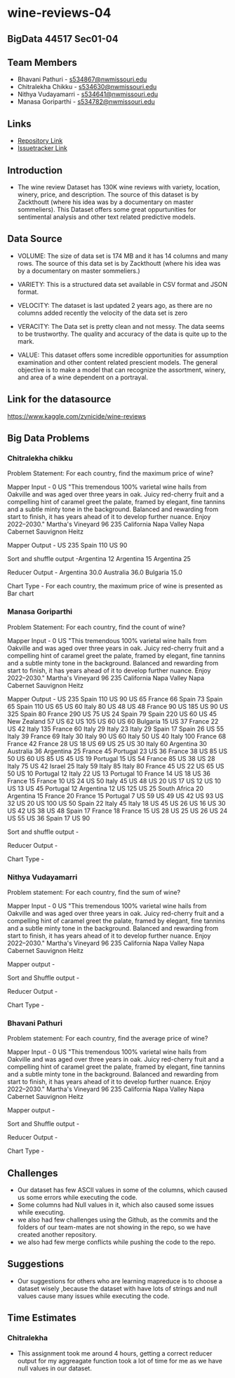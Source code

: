 
# wine-reviews-04

## BigData 44517 Sec01-04

## Team Members
- Bhavani Pathuri - s534867@nwmissouri.edu
- Chitralekha Chikku - s534630@nwmissouri.edu
- Nithya Vudayamarri - s534641@nwmissouri.edu
- Manasa Goriparthi - s534782@nwmissouri.edu

## Links
- [Repository Link](https://github.com/manasagoriparthi/wine-04)
- [Issuetracker Link](https://github.com/pathuribhavani/wine-reviews-04/issues)

## Introduction
- The wine review Dataset has 130K wine reviews with variety, location, winery, price, and description. The source of this dataset is by Zackthoutt (where his idea was by a documentary on master sommeliers). This Dataset offers some great oppurtunities for sentimental analysis and other text related predictive models.

## Data Source
- VOLUME: The size of data set is 174 MB and it has 14 columns and many rows. The source of this data set is by Zackthoutt (where his idea was by a documentary on master sommeliers.)

- VARIETY: This is a structured data set available in CSV format and JSON format.

- VELOCITY: The dataset is last updated 2 years ago, as there are no columns added recently the velocity of the data set is zero

- VERACITY: The Data set is pretty clean and not messy. The data seems to be trustworthy. The quality and accuracy of the data is quite up to the mark.

- VALUE: This dataset offers some incredible opportunities for assumption examination and other content related prescient models. The general objective is to make a model that can recognize the assortment, winery, and area of a wine dependent on a portrayal.

## Link for the datasource
https://www.kaggle.com/zynicide/wine-reviews

## Big Data Problems
### Chitralekha chikku
Problem Statement: For each country, find the maximum price of wine?

Mapper Input - 0	US	"This tremendous 100% varietal wine hails from Oakville and was aged over three years in oak. Juicy red-cherry fruit and a compelling hint of caramel greet the palate, framed by elegant, fine tannins and a subtle minty tone in the background. Balanced and rewarding from start to finish, it has years ahead of it to develop further nuance. Enjoy 2022–2030."	Martha's Vineyard	96	235	California	Napa Valley	Napa	Cabernet Sauvignon	Heitz

Mapper Output - US	235
                Spain	110
                US	90
                
Sort and shuffle output -Argentina	12
                         Argentina	15
                         Argentina	25

Reducer Output - Argentina	30.0
                 Australia	36.0
                 Bulgaria	15.0

Chart Type -  For each country, the maximum price of wine is presented as Bar chart

### Manasa Goriparthi
Problem Statement: For each country, find the count of wine?

Mapper Input - 0	US	"This tremendous 100% varietal wine hails from Oakville and was aged over three years in oak. Juicy red-cherry fruit and a compelling hint of caramel greet the palate, framed by elegant, fine tannins and a subtle minty tone in the background. Balanced and rewarding from start to finish, it has years ahead of it to develop further nuance. Enjoy 2022–2030."	Martha's Vineyard	96	235	California	Napa Valley	Napa	Cabernet Sauvignon	Heitz

Mapper Output - US	235
Spain	110
US	90
US	65
France	66
Spain	73
Spain	65
Spain	110
US	65
US	60
Italy	80
US	48
US	48
France	90
US	185
US	90
US	325
Spain	80
France	290
US	75
US	24
Spain	79
Spain	220
US	60
US	45
New Zealand	57
US	62
US	105
US	60
US	60
Bulgaria	15
US	37
France	22
US	42
Italy	135
France	60
Italy	29
Italy	23
Italy	29
Spain	17
Spain	26
US	55
Italy	39
France	69
Italy	30
Italy	90
US	60
Italy	50
US	40
Italy	100
France	68
France	42
France	28
US	18
US	69
US	25
US	30
Italy	60
Argentina	30
Australia	36
Argentina	25
France	45
Portugal	23
US	36
France	38
US	85
US	50
US	60
US	85
US	45
US	19
Portugal	15
US	54
France	85
US	38
US	28
Italy	75
US	42
Israel	25
Italy	59
Italy	85
Italy	80
France	45
US	22
US	65
US	50
US	10
Portugal	12
Italy	22
US	13
Portugal	10
France	14
US	18
US	36
France	15
France	10
US	24
US	50
Italy	45
US	48
US	20
US	17
US	12
US	10
US	13
US	45
Portugal	12
Argentina	12
US	125
US	25
South Africa	20
Argentina	15
France	20
France	15
Portugal	7
US	59
US	49
US	42
US	93
US	32
US	20
US	100
US	50
Spain	22
Italy	45
Italy	18
US	45
US	26
US	16
US	30
US	42
US	38
US	48
Spain	17
France	18
France	15
US	28
US	25
US	26
US	24
US	55
US	36
Spain	17
US	90

                
Sort and shuffle output -

Reducer Output - 

Chart Type - 

### Nithya Vudayamarri
Problem statement: For each country, find the sum of wine?

Mapper Input - 0	US	"This tremendous 100% varietal wine hails from Oakville and was aged over three years in oak. Juicy red-cherry fruit and a compelling hint of caramel greet the palate, framed by elegant, fine tannins and a subtle minty tone in the background. Balanced and rewarding from start to finish, it has years ahead of it to develop further nuance. Enjoy 2022–2030."	Martha's Vineyard	96	235	California	Napa Valley	Napa	Cabernet Sauvignon	Heitz

Mapper output - 

Sort and Shuffle output - 

Reducer Output - 

Chart Type - 

### Bhavani Pathuri
Problem statement: For each country, find the average price of wine?

Mapper Input - 0	US	"This tremendous 100% varietal wine hails from Oakville and was aged over three years in oak. Juicy red-cherry fruit and a compelling hint of caramel greet the palate, framed by elegant, fine tannins and a subtle minty tone in the background. Balanced and rewarding from start to finish, it has years ahead of it to develop further nuance. Enjoy 2022–2030."	Martha's Vineyard	96	235	California	Napa Valley	Napa	Cabernet Sauvignon	Heitz

Mapper output - 

Sort and Shuffle output - 

Reducer Output - 

Chart Type - 

## Challenges
- Our dataset has few ASCII values in some of the columns, which caused us some errors while executing the code.
- Some columns had Null values in it, which also caused some issues while executing.
- we also had few challenges using the Github, as the commits and the folders of our team-mates are not showing in the repo, so we have   created another repository. 
- we also had few merge conflicts while pushing the code to the repo.

## Suggestions
- Our suggestions for others who are learning mapreduce is to choose a dataset wisely ,because the dataset with have lots of strings and   null values cause many issues while executing the code. 

## Time Estimates
### Chitralekha
- This assignment took me around 4 hours, getting a correct reducer output for my aggreagate function took a lot of time for me as we     have null values in our dataset. 





